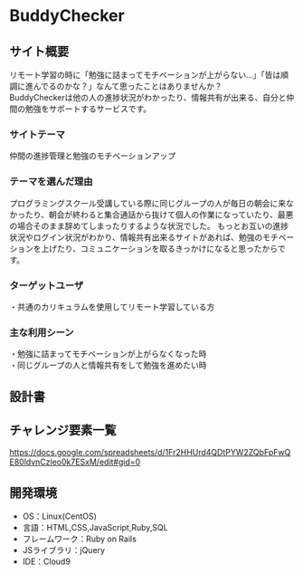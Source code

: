 # BuddyChecker

## サイト概要
リモート学習の時に「勉強に詰まってモチベーションが上がらない...」「皆は順調に進んでるのかな？」なんて思ったことはありませんか？<br>
BuddyCheckerは他の人の進捗状況がわかったり、情報共有が出来る、自分と仲間の勉強をサポートするサービスです。

### サイトテーマ
仲間の進捗管理と勉強のモチベーションアップ

### テーマを選んだ理由
プログラミングスクール受講している際に同じグループの人が毎日の朝会に来なかったり、朝会が終わると集合通話から抜けて個人の作業になっていたり、最悪の場合そのまま辞めてしまったりするような状況でした。 もっとお互いの進捗状況やログイン状況がわかり、情報共有出来るサイトがあれば、勉強のモチベーションを上げたり、コミュニケーションを取るきっかけになると思ったからです。

### ターゲットユーザ
・共通のカリキュラムを使用してリモート学習している方

### 主な利用シーン
・勉強に詰まってモチベーションが上がらなくなった時<br>
・同じグループの人と情報共有をして勉強を進めたい時

## 設計書

## チャレンジ要素一覧
https://docs.google.com/spreadsheets/d/1Fr2HHUrd4QDtPYW2ZQbFpFwQE80ldvnCzleo0k7ESxM/edit#gid=0

## 開発環境
- OS：Linux(CentOS)
- 言語：HTML,CSS,JavaScript,Ruby,SQL
- フレームワーク：Ruby on Rails
- JSライブラリ：jQuery
- IDE：Cloud9